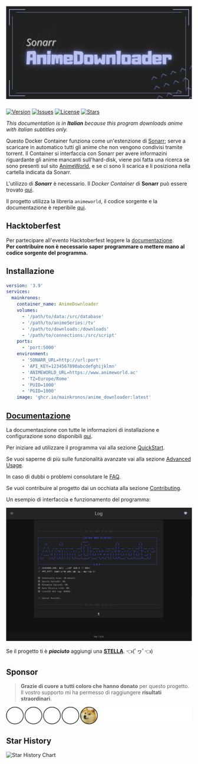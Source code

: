 
# ![wallpaper](docs/static/img/wallpaper.png)

[![Version](https://img.shields.io/github/v/release/MainKronos/Sonarr-AnimeDownloader?color=90caf9&style=for-the-badge)](../../releases)   [![Issues](https://img.shields.io/github/issues/MainKronos/Sonarr-AnimeDownloader?color=a5d6a7&style=for-the-badge)](../../issues)   [![License](https://img.shields.io/github/license/MainKronos/Sonarr-AnimeDownloader?color=ffcc80&style=for-the-badge)](/LICENSE)   [![Stars](https://img.shields.io/github/stars/MainKronos/Sonarr-AnimeDownloader?color=fff59d&style=for-the-badge)](../../stargazers)

_This documentation is in **Italian** because this program downloads anime with italian subtitles only._

Questo Docker Container funziona come un'estenzione di [Sonarr](https://sonarr.tv/); serve a scaricare in automatico tutti gli anime che non vengono condivisi tramite torrent.
Il Container si interfaccia con Sonarr per avere informazini riguardante gli anime mancanti sull'hard-disk, viene poi fatta una ricerca se sono presenti sul sito [AnimeWorld](https://www.animeworld.so/), e se ci sono li scarica e li posiziona nella cartella indicata da Sonarr.

L'utilizzo di _**Sonarr**_ è necessario.
Il _Docker Container_ di **Sonarr** può essere trovato [qui](https://github.com/linuxserver/docker-sonarr).

Il progetto utilizza la libreria `animeworld`, il codice sorgente e la documentazione è reperibile [qui](../../../AnimeWorld-API).

## Hacktoberfest

Per partecipare all'evento Hacktoberfest leggere la [documentazione](https://mainkronos.github.io/Sonarr-AnimeDownloader/community/hacktoberfest/).\
**Per contribuire non è necessario saper programmare o mettere mano al codice sorgente del programma.**

## Installazione

```yaml
version: '3.9'
services:
  mainkronos:
    container_name: AnimeDownloader
    volumes:
      - '/path/to/data:/src/database'
      - '/path/to/animeSeries:/tv'
      - '/path/to/downloads:/downloads'
      - '/path/to/connections:/src/script'
    ports:
      - 'port:5000'
    environment:
      - 'SONARR_URL=http://url:port'
      - 'API_KEY=1234567890abcdefghijklmn'
      - 'ANIMEWORLD_URL=https://www.animeworld.ac'
      - 'TZ=Europe/Rome'
      - 'PUID=1000'
      - 'PGID=1000'
    image: 'ghcr.io/mainkronos/anime_downloader:latest'
```

## [Documentazione](https://mainkronos.github.io/Sonarr-AnimeDownloader)

La documentaszione con tutte le informazioni di installazione e configurazione sono disponibili [qui](https://mainkronos.github.io/Sonarr-AnimeDownloader).

Per iniziare ad utilizzare il programma vai alla sezione [QuickStart](https://mainkronos.github.io/Sonarr-AnimeDownloader/usage/quickstart).

Se vuoi saperne di più sulle funzionalità avanzate vai alla sezione [Advanced Usage](https://mainkronos.github.io/Sonarr-AnimeDownloader/usage/advanced).

In caso di dubbi o problemi consolutare le [FAQ](https://mainkronos.github.io/Sonarr-AnimeDownloader/usage/faq).

Se vuoi contribuire al progetto dai un occhiata alla sezione [Contributing](https://mainkronos.github.io/Sonarr-AnimeDownloader/community/contributing).

Un esempio di interfaccia e funzionamento del programma:

![Presentazione](docs/static/img/Presentazione.gif)

Se il progetto ti è _**piaciuto**_ aggiungi una [**STELLA**](https://github.com/MainKronos/Sonarr-AnimeDownloader/stargazers). 👈(ﾟヮﾟ👈)

## Sponsor

> **Grazie di cuore a tutti coloro che hanno donato** per questo progetto. \
> Il vostro supporto mi ha permesso di raggiungere **risultati straordinari**.

[![sponsors](https://raw.githubusercontent.com/MainKronos/MainKronos/main/res/sponsors.svg)](https://github.com/sponsors/MainKronos)

## Star History

![Star History Chart](https://api.star-history.com/svg?repos=MainKronos/Sonarr-AnimeDownloader&type=Date)
